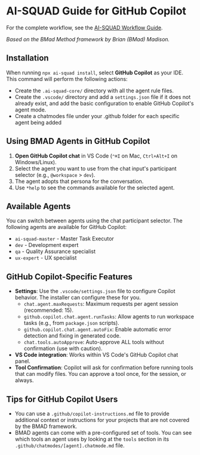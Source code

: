 # AI-SQUAD Guide for GitHub Copilot

For the complete workflow, see the [AI-SQUAD Workflow Guide](../bmad-workflow-guide.md).

_Based on the BMad Method framework by Brian (BMad) Madison._

## Installation

When running `npx ai-squad install`, select **GitHub Copilot** as your IDE. This command will perform the following actions:

- Create the `.ai-squad-core/` directory with all the agent rule files.
- Create the `.vscode/` directory and add a `settings.json` file if it does not already exist, and add the basic configuration to enable GitHub Copilot's agent mode.
- Create a chatmodes file under your .github folder for each specific agent being added

## Using BMAD Agents in GitHub Copilot

1.  **Open GitHub Copilot chat** in VS Code (`⌃⌘I` on Mac, `Ctrl+Alt+I` on Windows/Linux).
2.  Select the agent you want to use from the chat input's participant selector (e.g., `@workspace` > `dev`).
3.  The agent adopts that persona for the conversation.
4.  Use `*help` to see the commands available for the selected agent.

## Available Agents

You can switch between agents using the chat participant selector. The following agents are available for GitHub Copilot:

- `ai-squad-master` - Master Task Executor
- `dev` - Development expert
- `qa` - Quality Assurance specialist
- `ux-expert` - UX specialist

## GitHub Copilot-Specific Features

- **Settings**: Use the `.vscode/settings.json` file to configure Copilot behavior. The installer can configure these for you.
  - `chat.agent.maxRequests`: Maximum requests per agent session (recommended: 15).
  - `github.copilot.chat.agent.runTasks`: Allow agents to run workspace tasks (e.g., from `package.json` scripts).
  - `github.copilot.chat.agent.autoFix`: Enable automatic error detection and fixing in generated code.
  - `chat.tools.autoApprove`: Auto-approve ALL tools without confirmation (use with caution).
- **VS Code integration**: Works within VS Code's GitHub Copilot chat panel.
- **Tool Confirmation**: Copilot will ask for confirmation before running tools that can modify files. You can approve a tool once, for the session, or always.

## Tips for GitHub Copilot Users

- You can use a `.github/copilot-instructions.md` file to provide additional context or instructions for your projects that are not covered by the BMAD framework.
- BMAD agents can come with a pre-configured set of tools. You can see which tools an agent uses by looking at the `tools` section in its `.github/chatmodes/[agent].chatmode.md` file.
